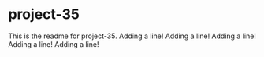 # project-35

This is the readme for project-35.
Adding a line!
Adding a line!
Adding a line!
Adding a line!
Adding a line!
